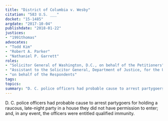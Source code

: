 ```yaml
---
title: "District of Columbia v. Wesby"
citation: "583 U.S. ___"
docket: "15-1485"
argdate: "2017-10-04"
publishdate: "2018-01-22"
justices:
- "1991thomas"
advocates:
- "Todd Kim"
- "Robert A. Parker"
- "Nathaniel P. Garrett"
roles:
- "Solicitor General of Washington, D.C., on behalf of the Petitioners"
- "Assistant to the Solicitor General, Department of Justice, for the United States, as amicus curiae"
- "on behalf of the Respondents"
tags:
topics:
summary: "D. C. police officers had probable cause to arrest partygoers for holding a raucous, late-night party in a house they did not have permission to enter; and, in any event, the officers were entitled qualified immunity."
---
```

D. C. police officers had probable cause to arrest partygoers for holding a raucous, late-night party in a house they did not have permission to enter; and, in any event, the officers were entitled qualified immunity.

